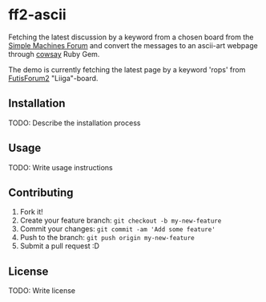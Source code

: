 # ff2-ascii

Fetching the latest discussion by a keyword from a chosen board from the [Simple Machines Forum](http://www.simplemachines.org)
and convert the messages to an ascii-art webpage through [cowsay](https://github.com/gaissa/cowsay) Ruby Gem.

The demo is currently fetching the latest page by a keyword 'rops' from [FutisForum2](http://futisforum2.org/index.php?board=24.0) "Liiga"-board.

## Installation

TODO: Describe the installation process

## Usage

TODO: Write usage instructions

## Contributing

1. Fork it!
2. Create your feature branch: `git checkout -b my-new-feature`
3. Commit your changes: `git commit -am 'Add some feature'`
4. Push to the branch: `git push origin my-new-feature`
5. Submit a pull request :D

## License

TODO: Write license
